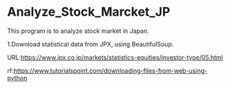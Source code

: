 # Analyze_Stock_Marcket_JP

This program is to analyze stock market in Japan.

1.Download statistical data from JPX, using BeautifulSoup.

URL:https://www.jpx.co.jp/markets/statistics-equities/investor-type/05.html

rf:https://www.tutorialspoint.com/downloading-files-from-web-using-python
